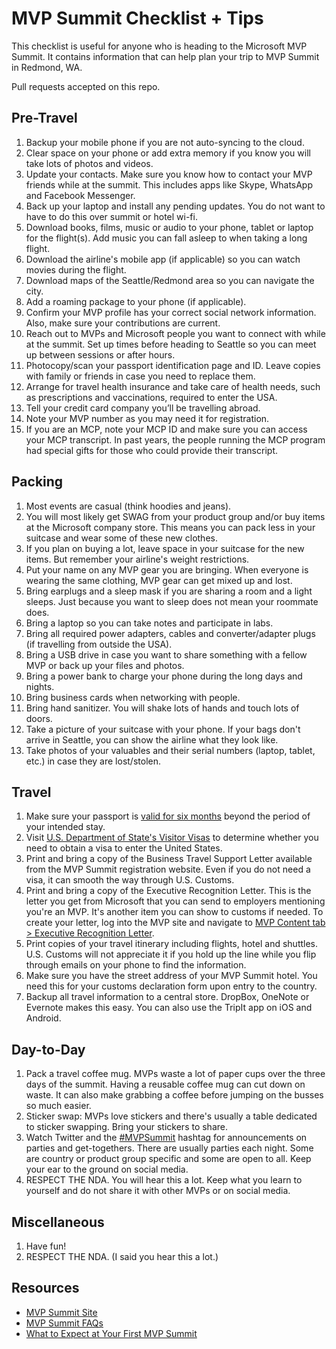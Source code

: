 # MVP Summit Checklist + Tips

This checklist is useful for anyone who is heading to the Microsoft MVP Summit. It contains information that can help plan your trip to MVP Summit in Redmond, WA.

Pull requests accepted on this repo.

## Pre-Travel
1. Backup your mobile phone if you are not auto-syncing to the cloud.
1. Clear space on your phone or add extra memory if you know you will take lots of photos and videos.
1. Update your contacts. Make sure you know how to contact your MVP friends while at the summit. This includes apps like Skype, WhatsApp and Facebook Messenger.
1. Back up your laptop and install any pending updates. You do not want to have to do this over summit or hotel wi-fi.
1. Download books, films, music or audio to your phone, tablet or laptop for the flight(s). Add music you can fall asleep to when taking a long flight.
1. Download the airline's mobile app (if applicable) so you can watch movies during the flight.
1. Download maps of the Seattle/Redmond area so you can navigate the city.
1. Add a roaming package to your phone (if applicable).
1. Confirm your MVP profile has your correct social network information. Also, make sure your contributions are current.
1. Reach out to MVPs and Microsoft people you want to connect with while at the summit. Set up times before heading to Seattle so you can meet up between sessions or after hours.
1. Photocopy/scan your passport identification page and ID. Leave copies with family or friends in case you need to replace them.
1. Arrange for travel health insurance and take care of health needs, such as prescriptions and vaccinations, required to enter the USA.
1. Tell your credit card company you’ll be travelling abroad.
1. Note your MVP number as you may need it for registration.
1. If you are an MCP, note your MCP ID and make sure you can access your MCP transcript. In past years, the people running the MCP program had special gifts for those who could provide their transcript.

## Packing
1. Most events are casual (think hoodies and jeans).
1. You will most likely get SWAG from your product group and/or buy items at the Microsoft company store. This means you can pack less in your suitcase and wear some of these new clothes.
1. If you plan on buying a lot, leave space in your suitcase for the new items. But remember your airline's weight restrictions.
1. Put your name on any MVP gear you are bringing. When everyone is wearing the same clothing, MVP gear can get mixed up and lost.
1. Bring earplugs and a sleep mask if you are sharing a room and a light sleeps. Just because you want to sleep does not mean your roommate does.
1. Bring a laptop so you can take notes and participate in labs.
1. Bring all required power adapters, cables and converter/adapter plugs (if travelling from outside the USA).
1. Bring a USB drive in case you want to share something with a fellow MVP or back up your files and photos.
1. Bring a power bank to charge your phone during the long days and nights.
1. Bring business cards when networking with people.
1. Bring hand sanitizer. You will shake lots of hands and touch lots of doors.
1. Take a picture of your suitcase with your phone. If your bags don't arrive in Seattle, you can show the airline what they look like.
1. Take photos of your valuables and their serial numbers (laptop, tablet, etc.) in case they are lost/stolen.

## Travel
1. Make sure your passport is [valid for six months](https://www.immihelp.com/visas/six-months-passport-validity-rule-visitors.html) beyond the period of your intended stay.
1. Visit [U.S. Department of State's Visitor Visas](https://travel.state.gov/content/travel/en/us-visas.html) to determine whether you need to obtain a visa to enter the United States.
1. Print and bring a copy of the Business Travel Support Letter available from the MVP Summit registration website. Even if you do not need a visa, it can smooth the way through U.S. Customs.
1. Print and bring a copy of the Executive Recognition Letter. This is the letter you get from Microsoft that you can send to employers mentioning you're an MVP. It's another item you can show to customs if needed. To create your letter, log into the MVP site and navigate to [MVP Content tab > Executive Recognition Letter](https://mvp.microsoft.com/en-us/Benefits/my-benefits-executive-recognition-letter).
1. Print copies of your travel itinerary including flights, hotel and shuttles. U.S. Customs will not appreciate it if you hold up the line while you flip through emails on your phone to find the information.
1. Make sure you have the street address of your MVP Summit hotel. You need this for your customs declaration form upon entry to the country.
1. Backup all travel information to a central store. DropBox, OneNote or Evernote makes this easy. You can also use the TripIt app on iOS and Android.


## Day-to-Day
1. Pack a travel coffee mug. MVPs waste a lot of paper cups over the three days of the summit. Having a reusable coffee mug can cut down on waste. It can also make grabbing a coffee before jumping on the busses so much easier.
1. Sticker swap: MVPs love stickers and there's usually a table dedicated to sticker swapping. Bring your stickers to share.
1. Watch Twitter and the [#MVPSummit](https://twitter.com/search?f=tweets&vertical=default&q=%23mvpsummit) hashtag for announcements on parties and get-togethers. There are usually parties each night. Some are country or product group specific and some are open to all. Keep your ear to the ground on social media.
1. RESPECT THE NDA. You will hear this a lot. Keep what you learn to yourself and do not share it with other MVPs or on social media.

## Miscellaneous
1. Have fun!
1. RESPECT THE NDA. (I said you hear this a lot.)

## Resources
* [MVP Summit Site](https://www.mvp.microsoft.com/en-us/Summit/)
* [MVP Summit FAQs](https://mvp.microsoft.com/en-US/Summit/FAQ)
* [What to Expect at Your First MVP Summit](https://www.ucunleashed.com/964)
